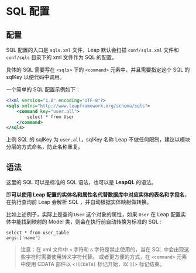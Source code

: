 # SQL 配置

## 配置

SQL 配置的入口是 `sqls.xml` 文件，Leap 默认会扫描 `conf/sqls.xml` 文件和 `conf/sqls` 目录下的 xml 文件作为 SQL 的配置。

具体的 SQL 需要写在 `<sqls>` 下的 `<command>` 元素中，并且需要指定这个 SQL 的 sqlKey 以便代码中调用。

一个简单的 SQL 配置示例如下：

```xml
<?xml version="1.0" encoding="UTF-8"?>
<sqls xmlns="http://www.leapframework.org/schema/sqls">
    <command key="user.all">
        select * from User
    </command>
</sqls>
```

上例 SQL 的 sqlKey 为 `user.all`，sqlKey 名称 Leap 不做任何限制，建议以模块分层的方式命名，防止名称重复。

## 语法

这里的 SQL 可以是标准的 SQL 语法，也可以是 **LeapQL** 的语法。

即**可以使用 Leap 配置的实体名和属性名代替数据库中对应实体的表名和字段名**，在执行查询前 Leap 会解析 SQL ，并自动根据实体映射做转换。

比如上述例子，实际上是查询 `User` 这个对象的属性，如果 `User` 在 Leap 配置实体中能找到映射的 Model 类，则会在执行前自动转换为标准的 SQL :

```
select * from user_table
args:['name']
```

> 注意：在 xml 文件中 `<` 字符和 `&` 字符是禁止使用的，当在 SQL 中会出现这些字符时需要使用转义字符代替。
> 或者更方便的方式，在 `<command>` 元素中使用 CDATA 部件以 `<![CDATA[` 标记开始，以 `]]>` 标记结束。

